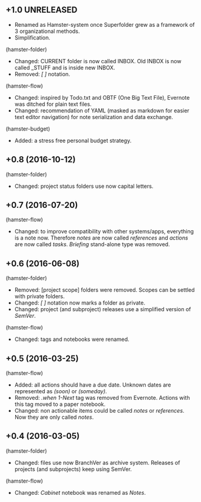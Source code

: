 ## +1.0 UNRELEASED

- Renamed as Hamster-system once Superfolder grew as a framework of 3 organizational methods.
- Simplification.

(hamster-folder)
- Changed: CURRENT folder is now called INBOX. Old INBOX is now called \_STUFF and is inside new INBOX.
- Removed: *[ ]* notation.

(hamster-flow)
- Changed: inspired by Todo.txt and OBTF (One Big Text File), Evernote was ditched for plain text files.
- Changed: recommendation of YAML (masked as markdown for easier text editor navigation) for note serialization and data exchange. 

(hamster-budget)
- Added: a stress free personal budget strategy.

## +0.8 (2016-10-12)

(hamster-folder)
- Changed: project status folders use now capital letters.

## +0.7 (2016-07-20)

(hamster-flow)
- Changed: to improve compatibility with other systems/apps, everything is a note now. Therefore *notes* are now called *references* and *actions* are now called *tasks*. *Briefing* stand-alone type was removed.

## +0.6 (2016-06-08)

(hamster-folder)
- Removed: [project scope] folders were removed. Scopes can be settled with private folders.
- Changed: *[ ]* notation now marks a folder as private.
- Changed: project (and subproject) releases use a simplified version of *SemVer*.

(hamster-flow)
- Changed: tags and notebooks were renamed.

## +0.5 (2016-03-25)

(hamster-flow)
- Added: all actions should have a due date. Unknown dates are represented as *(soon)* or *(someday)*.
- Removed: *.when* *1-Next* tag was removed from Evernote. Actions with this tag moved to a paper notebook.
- Changed: non actionable items could be called *notes* or *references*. Now they are only called *notes*.

## +0.4 (2016-03-05)

(hamster-folder)
- Changed: files use now BranchVer as archive system. Releases of projects (and subprojects) keep using SemVer.

(hamster-flow)
- Changed: *Cabinet* notebook was renamed as *Notes*.